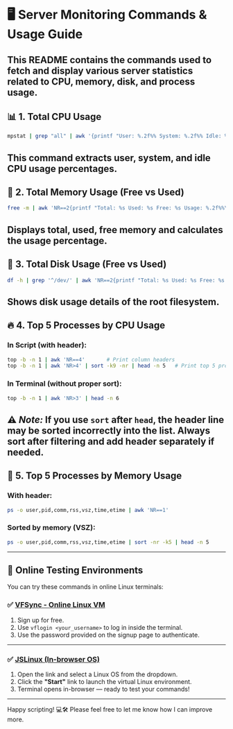 # 🖥️ Server Monitoring Commands & Usage Guide
This README contains the commands used to fetch and display various **server statistics** related to CPU, memory, disk, and process usage.
---

## 📊 1. Total CPU Usage
```bash
mpstat | grep "all" | awk '{printf "User: %.2f%% System: %.2f%% Idle: %.2f%%\n", $3, $5, $11}'
```
This command extracts user, system, and idle CPU usage percentages.
---
## 🧠 2. Total Memory Usage (Free vs Used)
```bash
free -m | awk 'NR==2{printf "Total: %s Used: %s Free: %s Usage: %.2f%%\n", $2, $3, $4, ($3/$2)*100}'
```
Displays total, used, free memory and calculates the usage percentage.
---
## 💾 3. Total Disk Usage (Free vs Used)
```bash
df -h | grep '^/dev/' | awk 'NR==2{printf "Total: %s Used: %s Free: %s Usage: %.2f%%\n", $2, $3, $4, ($3/$2)*100}'
```
Shows disk usage details of the root filesystem.
---
## 🔥 4. Top 5 Processes by CPU Usage
### In Script (with header):
```bash
top -b -n 1 | awk 'NR==4'       # Print column headers
top -b -n 1 | awk 'NR>4' | sort -k9 -nr | head -n 5   # Print top 5 processes by %CPU
```
### In Terminal (without proper sort):
```bash
top -b -n 1 | awk 'NR>3' | head -n 6
```
⚠️ *Note:* If you use `sort` **after** `head`, the header line may be sorted incorrectly into the list. Always sort **after filtering** and add header separately if needed.
---
## 🧮 5. Top 5 Processes by Memory Usage
### With header:
```bash
ps -o user,pid,comm,rss,vsz,time,etime | awk 'NR==1'
```
### Sorted by memory (VSZ):
```bash
ps -o user,pid,comm,rss,vsz,time,etime | sort -nr -k5 | head -n 5
```
---
## 🧪 Online Testing Environments
You can try these commands in online Linux terminals:
### ✅ [VFSync - Online Linux VM](https://vfsync.org/signup)
1. Sign up for free.
2. Use `vflogin <your_username>` to log in inside the terminal.
3. Use the password provided on the signup page to authenticate.
---
### ✅ [JSLinux (In-browser OS)](https://bellard.org/jslinux/)
1. Open the link and select a Linux OS from the dropdown.
2. Click the **"Start"** link to launch the virtual Linux environment.
3. Terminal opens in-browser — ready to test your commands!
---
Happy scripting! 💻🛠
Please feel free to let me know how I can improve more. 
